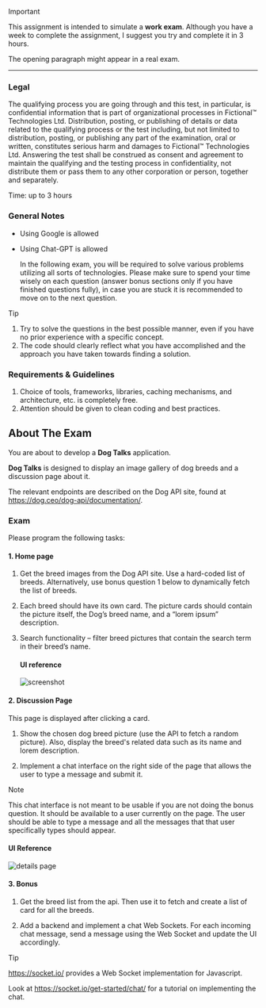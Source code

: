 > [!IMPORTANT]
> This assignment is intended to simulate a **work exam**. Although you have a week to complete the assignment, I suggest you try and complete it in 3 hours.
>
> The opening paragraph might appear in a real exam.

<hr>

### Legal

The qualifying process you are going through and this test, in particular, is confidential information that is part of organizational processes in Fictional™ Technologies Ltd. Distribution, posting, or publishing of details or data related to the qualifying process or the test including, but not limited to distribution, posting, or publishing any part of the examination, oral or written, constitutes serious harm and damages to Fictional™ Technologies Ltd. Answering the test shall be construed as consent and agreement to maintain the qualifying and the testing process in confidentiality, not distribute them or pass them to any other corporation or person, together and separately.

Time: up to 3 hours

### General Notes

- Using Google is allowed
- Using Chat-GPT is allowed

  In the following exam, you will be required to solve various problems utilizing all sorts of technologies. Please make sure to spend your time wisely on each question (answer bonus sections only if you have finished questions fully), in case you are stuck it is recommended to move on to the next question.

> [!TIP]
>
> 1. Try to solve the questions in the best possible manner, even if you have no prior experience with a specific concept.
> 2. The code should clearly reflect what you have accomplished and the approach you have taken towards finding a solution.

### Requirements & Guidelines

1. Choice of tools, frameworks, libraries, caching mechanisms, and architecture, etc. is completely free.
2. Attention should be given to clean coding and best practices.

## About The Exam

You are about to develop a **Dog Talks** application.

**Dog Talks** is designed to display an image gallery of dog breeds and a discussion page about it.

The relevant endpoints are described on the Dog API site, found at https://dog.ceo/dog-api/documentation/.

### Exam

Please program the following tasks:

#### 1. Home page

1.  Get the breed images from the Dog API site. Use a hard-coded list of breeds. Alternatively, use bonus question 1 below to dynamically fetch the list of breeds.

1.  Each breed should have its own card. The picture cards should contain the picture itself, the Dog’s breed name, and a “lorem ipsum” description.

1.  Search functionality – filter breed pictures that contain the search term in their breed’s name.

    #### UI reference

    ![screenshot](./test%20dogs.png)

#### 2. Discussion Page

This page is displayed after clicking a card.

1. Show the chosen dog breed picture (use the API to fetch a random picture). Also, display the breed's related data such as its name and lorem description.

1. Implement a chat interface on the right side of the page that allows the user to type a message and submit it.

> [!NOTE]
> This chat interface is not meant to be usable if you are not doing the bonus question. It should be available to a user currently on the page. The user should be able to type a message and all the messages that that user specifically types should appear.

#### UI Reference

![details page](./dog%20page.png)

#### 3. Bonus

1. Get the breed list from the api. Then use it to fetch and create a list of card for all the breeds.

1. Add a backend and implement a chat Web Sockets. For each incoming chat message, send a message using the Web Socket and update the UI accordingly.

> [!TIP]
>
> https://socket.io/ provides a Web Socket implementation for Javascript.
>
> Look at https://socket.io/get-started/chat/ for a tutorial on implementing the chat.
